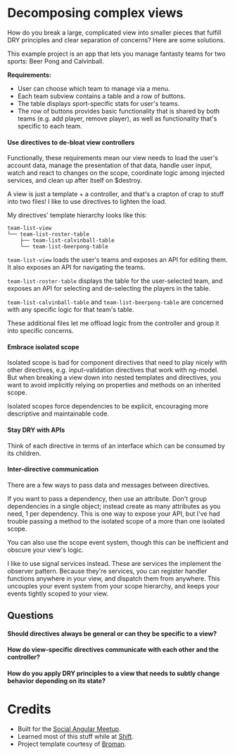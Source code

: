 # Decomposing complex views

How do you break a large, complicated view into smaller pieces that fulfill DRY principles and clear separation of concerns? Here are some solutions.

This example project is an app that lets you manage fantasty teams for two sports: Beer Pong and Calvinball.

**Requirements:**

- User can choose which team to manage via a menu.
- Each team subview contains a table and a row of buttons. 
- The table displays sport-specific stats for user's teams.
- The row of buttons provides basic functionality that is shared by both teams (e.g. add player, remove player), as well as functionality that's specific to each team.

#### Use directives to de-bloat view controllers

Functionally, these requirements mean our view needs to load the user's account data, manage the presentation of that data, handle user input, watch and react to changes on the scope, coordinate logic among injected services, and clean up after itself on $destroy.

A view is just a template + a controller, and that's a crapton of crap to stuff into two files! I like to use directives to lighten the load.

My directives' template hierarchy looks like this:

```
team-list-view
└── team-list-roster-table
    ├── team-list-calvinball-table
    └── team-list-beerpong-table
```

`team-list-view` loads the user's teams and exposes an API for editing them. It also exposes an API for navigating the teams.

`team-list-roster-table` displays the table for the user-selected team, and exposes an API for selecting and de-selecting the players in the table.

`team-list-calvinball-table` and `team-list-beerpong-table` are concerned with any specific logic for that team's table.

These additional files let me offload logic from the controller and group it into specific concerns.

#### Embrace isolated scope

Isolated scope is bad for component directives that need to play nicely with other directives, e.g. input-validation directives that work with ng-model.  But when breaking a view down into nested templates and directives, you want to avoid implicitly relying on properties and methods on an inherited scope.

Isolated scopes force dependencies to be explicit, encouraging more descriptive and maintainable code.

#### Stay DRY with APIs

Think of each directive in terms of an interface which can be consumed by its children.

#### Inter-directive communication

There are a few ways to pass data and messages between directives.

If you want to pass a dependency, then use an attribute.  Don't group dependencies in a single object; instead create as many attributes as you need, 1 per dependency.  This is one way to expose your API, but I've had trouble passing a method to the isolated scope of  a more than one isolated scope.

You can also use the scope event system, though this can be inefficient and obscure your view's logic.

I like to use signal services instead.  These are services the implement the observer pattern.  Because they're services, you can register handler functions anywhere in your view, and dispatch them from anywhere.  This uncouples your event system from your scope hierarchy, and keeps your events tightly scoped to your view.

## Questions

#### Should directives always be general or can they be specific to a view?

#### How do view-specific directives communicate with each other and the controller?

#### How do you apply DRY principles to a view that needs to subtly change behavior depending on its state?  

# Credits

- Built for the [Social Angular Meetup](http://www.meetup.com/socal-angular).
- Learned most of this stuff while at [Shift](www.shift.com).
- Project template courtesy of [Broman](https://github.com/chemoish/broman).